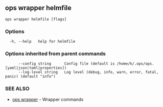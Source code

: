 ## ops wrapper helmfile



```
ops wrapper helmfile [flags]
```

### Options

```
  -h, --help   help for helmfile
```

### Options inherited from parent commands

```
      --config string      Config file (default is /home/k/.ops/ops.[yaml|json|toml|properties])
      --log-level string   Log level (debug, info, warn, error, fatal, panic) (default "info")
```

### SEE ALSO

* [ops wrapper](ops_wrapper.md)	 - Wrapper commands

